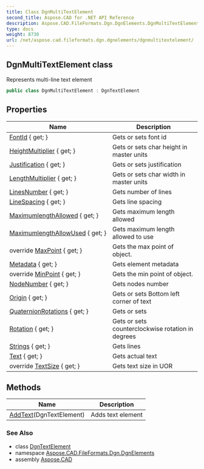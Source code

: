 ```yaml
---
title: Class DgnMultiTextElement
second_title: Aspose.CAD for .NET API Reference
description: Aspose.CAD.FileFormats.Dgn.DgnElements.DgnMultiTextElement class. Represents multiline text element
type: docs
weight: 8730
url: /net/aspose.cad.fileformats.dgn.dgnelements/dgnmultitextelement/
---
```

## DgnMultiTextElement class

Represents multi-line text element

```csharp
public class DgnMultiTextElement : DgnTextElement
```

## Properties

| Name | Description |
| --- | --- |
| [FontId](../../aspose.cad.fileformats.dgn.dgnelements/dgntextelement/fontid/) { get; } | Gets or sets font id |
| [HeightMultiplier](../../aspose.cad.fileformats.dgn.dgnelements/dgntextelement/heightmultiplier/) { get; } | Gets or sets char height in master units |
| [Justification](../../aspose.cad.fileformats.dgn.dgnelements/dgntextelement/justification/) { get; } | Gets or sets justification |
| [LengthMultiplier](../../aspose.cad.fileformats.dgn.dgnelements/dgntextelement/lengthmultiplier/) { get; } | Gets or sets char width in master units |
| [LinesNumber](../../aspose.cad.fileformats.dgn.dgnelements/dgnmultitextelement/linesnumber/) { get; } | Gets number of lines |
| [LineSpacing](../../aspose.cad.fileformats.dgn.dgnelements/dgnmultitextelement/linespacing/) { get; } | Gets line spacing |
| [MaximumlengthAllowed](../../aspose.cad.fileformats.dgn.dgnelements/dgnmultitextelement/maximumlengthallowed/) { get; } | Gets maximum length allowed |
| [MaximumlengthAllowUsed](../../aspose.cad.fileformats.dgn.dgnelements/dgnmultitextelement/maximumlengthallowused/) { get; } | Gets maximum length allowed to use |
| override [MaxPoint](../../aspose.cad.fileformats.dgn.dgnelements/dgntextelement/maxpoint/) { get; } | Gets the max point of object. |
| [Metadata](../../aspose.cad.fileformats.dgn.dgnelements/dgnelement/metadata/) { get; } | Gets element metadata |
| override [MinPoint](../../aspose.cad.fileformats.dgn.dgnelements/dgntextelement/minpoint/) { get; } | Gets the min point of object. |
| [NodeNumber](../../aspose.cad.fileformats.dgn.dgnelements/dgnmultitextelement/nodenumber/) { get; } | Gets nodes number |
| [Origin](../../aspose.cad.fileformats.dgn.dgnelements/dgntextelement/origin/) { get; } | Gets or sets Bottom left corner of text |
| [QuaternionRotations](../../aspose.cad.fileformats.dgn.dgnelements/dgndrawingelementbasequaternion/quaternionrotations/) { get; } | Gets or sets |
| [Rotation](../../aspose.cad.fileformats.dgn.dgnelements/dgntextelement/rotation/) { get; } | Gets or sets counterclockwise rotation in degrees |
| [Strings](../../aspose.cad.fileformats.dgn.dgnelements/dgnmultitextelement/strings/) { get; } | Gets lines |
| [Text](../../aspose.cad.fileformats.dgn.dgnelements/dgntextelement/text/) { get; } | Gets actual text |
| override [TextSize](../../aspose.cad.fileformats.dgn.dgnelements/dgnmultitextelement/textsize/) { get; } | Gets text size in UOR |

## Methods

| Name | Description |
| --- | --- |
| [AddText](../../aspose.cad.fileformats.dgn.dgnelements/dgnmultitextelement/addtext/)(DgnTextElement) | Adds text element |

### See Also

* class [DgnTextElement](../dgntextelement/)
* namespace [Aspose.CAD.FileFormats.Dgn.DgnElements](../../aspose.cad.fileformats.dgn.dgnelements/)
* assembly [Aspose.CAD](../../)


